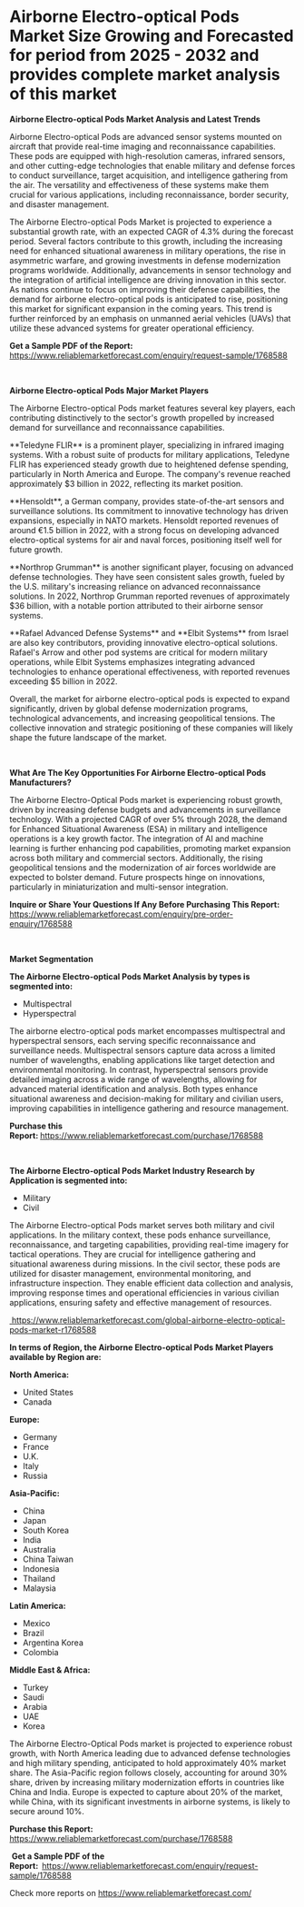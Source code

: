 <p><h1>Airborne Electro-optical Pods Market Size Growing and Forecasted for period from 2025 - 2032 and provides complete market analysis of this market</h1></p><p><strong>Airborne Electro-optical Pods Market Analysis and Latest Trends</strong></p>
<p><p>Airborne Electro-optical Pods are advanced sensor systems mounted on aircraft that provide real-time imaging and reconnaissance capabilities. These pods are equipped with high-resolution cameras, infrared sensors, and other cutting-edge technologies that enable military and defense forces to conduct surveillance, target acquisition, and intelligence gathering from the air. The versatility and effectiveness of these systems make them crucial for various applications, including reconnaissance, border security, and disaster management.</p><p>The Airborne Electro-optical Pods Market is projected to experience a substantial growth rate, with an expected CAGR of 4.3% during the forecast period. Several factors contribute to this growth, including the increasing need for enhanced situational awareness in military operations, the rise in asymmetric warfare, and growing investments in defense modernization programs worldwide. Additionally, advancements in sensor technology and the integration of artificial intelligence are driving innovation in this sector. As nations continue to focus on improving their defense capabilities, the demand for airborne electro-optical pods is anticipated to rise, positioning this market for significant expansion in the coming years. This trend is further reinforced by an emphasis on unmanned aerial vehicles (UAVs) that utilize these advanced systems for greater operational efficiency.</p></p>
<p><strong>Get a Sample PDF of the Report:&nbsp;</strong> <a href="https://www.reliablemarketforecast.com/enquiry/request-sample/1768588?utm_campaign=2483&utm_medium=2&utm_source=Github&utm_content=ia&utm_term=27022025&utm_id=airborne-electro-optical-pods">https://www.reliablemarketforecast.com/enquiry/request-sample/1768588</a></p>
<p>&nbsp;</p>
<p><strong>Airborne Electro-optical Pods Major Market Players</strong></p>
<p><p>The Airborne Electro-optical Pods market features several key players, each contributing distinctively to the sector's growth propelled by increased demand for surveillance and reconnaissance capabilities. </p><p>**Teledyne FLIR** is a prominent player, specializing in infrared imaging systems. With a robust suite of products for military applications, Teledyne FLIR has experienced steady growth due to heightened defense spending, particularly in North America and Europe. The company's revenue reached approximately $3 billion in 2022, reflecting its market position.</p><p>**Hensoldt**, a German company, provides state-of-the-art sensors and surveillance solutions. Its commitment to innovative technology has driven expansions, especially in NATO markets. Hensoldt reported revenues of around €1.5 billion in 2022, with a strong focus on developing advanced electro-optical systems for air and naval forces, positioning itself well for future growth.</p><p>**Northrop Grumman** is another significant player, focusing on advanced defense technologies. They have seen consistent sales growth, fueled by the U.S. military's increasing reliance on advanced reconnaissance solutions. In 2022, Northrop Grumman reported revenues of approximately $36 billion, with a notable portion attributed to their airborne sensor systems.</p><p>**Rafael Advanced Defense Systems** and **Elbit Systems** from Israel are also key contributors, providing innovative electro-optical solutions. Rafael's Arrow and other pod systems are critical for modern military operations, while Elbit Systems emphasizes integrating advanced technologies to enhance operational effectiveness, with reported revenues exceeding $5 billion in 2022.</p><p>Overall, the market for airborne electro-optical pods is expected to expand significantly, driven by global defense modernization programs, technological advancements, and increasing geopolitical tensions. The collective innovation and strategic positioning of these companies will likely shape the future landscape of the market.</p></p>
<p>&nbsp;</p>
<p><strong>What Are The Key Opportunities For Airborne Electro-optical Pods Manufacturers?</strong></p>
<p><p>The Airborne Electro-Optical Pods market is experiencing robust growth, driven by increasing defense budgets and advancements in surveillance technology. With a projected CAGR of over 5% through 2028, the demand for Enhanced Situational Awareness (ESA) in military and intelligence operations is a key growth factor. The integration of AI and machine learning is further enhancing pod capabilities, promoting market expansion across both military and commercial sectors. Additionally, the rising geopolitical tensions and the modernization of air forces worldwide are expected to bolster demand. Future prospects hinge on innovations, particularly in miniaturization and multi-sensor integration.</p></p>
<p><strong>Inquire or Share Your Questions If Any Before Purchasing This Report:</strong> <a href="https://www.reliablemarketforecast.com/enquiry/pre-order-enquiry/1768588?utm_campaign=2483&utm_medium=2&utm_source=Github&utm_content=ia&utm_term=27022025&utm_id=airborne-electro-optical-pods">https://www.reliablemarketforecast.com/enquiry/pre-order-enquiry/1768588</a></p>
<p>&nbsp;</p>
<p><strong>Market Segmentation</strong></p>
<p><strong>The Airborne Electro-optical Pods Market Analysis by types is segmented into:</strong></p>
<p><ul><li>Multispectral</li><li>Hyperspectral</li></ul></p>
<p><p>The airborne electro-optical pods market encompasses multispectral and hyperspectral sensors, each serving specific reconnaissance and surveillance needs. Multispectral sensors capture data across a limited number of wavelengths, enabling applications like target detection and environmental monitoring. In contrast, hyperspectral sensors provide detailed imaging across a wide range of wavelengths, allowing for advanced material identification and analysis. Both types enhance situational awareness and decision-making for military and civilian users, improving capabilities in intelligence gathering and resource management.</p></p>
<p><strong>Purchase this Report:&nbsp;</strong><a href="https://www.reliablemarketforecast.com/purchase/1768588?utm_campaign=2483&utm_medium=2&utm_source=Github&utm_content=ia&utm_term=27022025&utm_id=airborne-electro-optical-pods">https://www.reliablemarketforecast.com/purchase/1768588</a></p>
<p>&nbsp;</p>
<p><strong>The Airborne Electro-optical Pods Market Industry Research by Application is segmented into:</strong></p>
<p><ul><li>Military</li><li>Civil</li></ul></p>
<p><p>The Airborne Electro-optical Pods market serves both military and civil applications. In the military context, these pods enhance surveillance, reconnaissance, and targeting capabilities, providing real-time imagery for tactical operations. They are crucial for intelligence gathering and situational awareness during missions. In the civil sector, these pods are utilized for disaster management, environmental monitoring, and infrastructure inspection. They enable efficient data collection and analysis, improving response times and operational efficiencies in various civilian applications, ensuring safety and effective management of resources.</p></p>
<p><a href="https://www.reliablemarketforecast.com/global-airborne-electro-optical-pods-market-r1768588?utm_campaign=2483&utm_medium=2&utm_source=Github&utm_content=ia&utm_term=27022025&utm_id=airborne-electro-optical-pods">&nbsp;https://www.reliablemarketforecast.com/global-airborne-electro-optical-pods-market-r1768588</a></p>
<p><strong>In terms of Region, the Airborne Electro-optical Pods Market Players available by Region are:</strong></p>
<p>
    <p> <strong> North America: </strong>
        <ul>
            <li>United States</li>
            <li>Canada</li>
        </ul>
        </p> 
    <p> <strong> Europe: </strong>
        <ul>
            <li>Germany</li>
            <li>France</li>
            <li>U.K.</li>
            <li>Italy</li>
            <li>Russia</li>
        </ul>
        </p> 
    <p> <strong> Asia-Pacific: </strong>
        <ul>
            <li>China</li>
            <li>Japan</li>
            <li>South Korea</li>
            <li>India</li>
            <li>Australia</li>
            <li>China Taiwan</li>
            <li>Indonesia</li>
            <li>Thailand</li>
            <li>Malaysia</li>
        </ul>
        </p> 
    <p> <strong> Latin America: </strong>
        <ul>
            <li>Mexico</li>
            <li>Brazil</li>
            <li>Argentina Korea</li>
            <li>Colombia</li>
        </ul>
        </p> 
    <p> <strong> Middle East & Africa: </strong>
        <ul>
            <li>Turkey</li>
            <li>Saudi</li>
            <li>Arabia</li>
            <li>UAE</li>
            <li>Korea</li>
        </ul>
    </p>
    </p>
<p><p>The Airborne Electro-Optical Pods market is projected to experience robust growth, with North America leading due to advanced defense technologies and high military spending, anticipated to hold approximately 40% market share. The Asia-Pacific region follows closely, accounting for around 30% share, driven by increasing military modernization efforts in countries like China and India. Europe is expected to capture about 20% of the market, while China, with its significant investments in airborne systems, is likely to secure around 10%.</p></p>
<p><strong>Purchase this Report: </strong><a href="https://www.reliablemarketforecast.com/purchase/1768588?utm_campaign=2483&utm_medium=2&utm_source=Github&utm_content=ia&utm_term=27022025&utm_id=airborne-electro-optical-pods">https://www.reliablemarketforecast.com/purchase/1768588</a></p>
<p>&nbsp;<strong>Get a Sample PDF of the Report:&nbsp;&nbsp;</strong><a href="https://www.reliablemarketforecast.com/enquiry/request-sample/1768588?utm_campaign=2483&utm_medium=2&utm_source=Github&utm_content=ia&utm_term=27022025&utm_id=airborne-electro-optical-pods">https://www.reliablemarketforecast.com/enquiry/request-sample/1768588</a></p>
<p><strong></strong></p>
<p>Check more reports on <a href="https://www.reliablemarketforecast.com/?utm_campaign=2483&utm_medium=2&utm_source=Github&utm_content=ia&utm_term=27022025&utm_id=airborne-electro-optical-pods">https://www.reliablemarketforecast.com/</a></p>